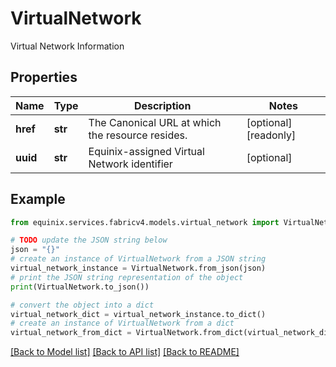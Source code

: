 # VirtualNetwork

Virtual Network Information

## Properties

Name | Type | Description | Notes
------------ | ------------- | ------------- | -------------
**href** | **str** | The Canonical URL at which the resource resides. | [optional] [readonly] 
**uuid** | **str** | Equinix-assigned Virtual Network identifier | [optional] 

## Example

```python
from equinix.services.fabricv4.models.virtual_network import VirtualNetwork

# TODO update the JSON string below
json = "{}"
# create an instance of VirtualNetwork from a JSON string
virtual_network_instance = VirtualNetwork.from_json(json)
# print the JSON string representation of the object
print(VirtualNetwork.to_json())

# convert the object into a dict
virtual_network_dict = virtual_network_instance.to_dict()
# create an instance of VirtualNetwork from a dict
virtual_network_from_dict = VirtualNetwork.from_dict(virtual_network_dict)
```
[[Back to Model list]](../README.md#documentation-for-models) [[Back to API list]](../README.md#documentation-for-api-endpoints) [[Back to README]](../README.md)


